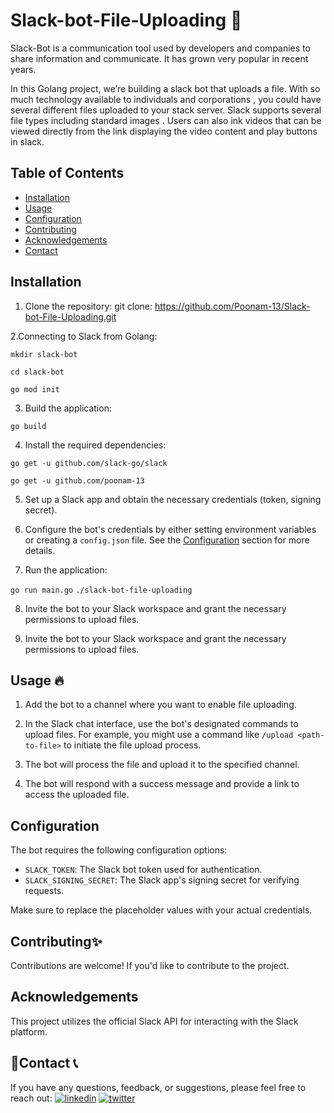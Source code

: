 # Slack-bot-File-Uploading 📁

Slack-Bot is a communication tool used by developers and companies to share information and communicate. It has grown very popular in recent years.

In this Golang project, we’re building a slack bot that uploads a file.
With so much technology available to individuals and corporations , you could have several different files uploaded to your stack server. Slack supports several file
types including standard images . Users can also ink videos that can be viewed directly from the link displaying the video content and play buttons in slack.

## Table of Contents
- [Installation](#installation)
- [Usage](#usage)
- [Configuration](#configuration)
- [Contributing](#contributing)
- [Acknowledgements](#acknowledgements)
- [Contact](#contact)

## Installation

1. Clone the repository:
git clone: https://github.com/Poonam-13/Slack-bot-File-Uploading.git

2.Connecting to Slack from Golang:

``` 
mkdir slack-bot

cd slack-bot

go mod init 
```

3. Build the application:

``` go build ```

4. Install the required dependencies:

``` 
go get -u github.com/slack-go/slack

go get -u github.com/poonam-13
```

5. Set up a Slack app and obtain the necessary credentials (token, signing secret).

6. Configure the bot's credentials by either setting environment variables or creating a `config.json` file. See the [Configuration](#configuration) section for more details.

7. Run the application:

``` go run main.go ```
``` ./slack-bot-file-uploading ```

8. Invite the bot to your Slack workspace and grant the necessary permissions to upload files.


7. Invite the bot to your Slack workspace and grant the necessary permissions to upload files.

## Usage 🔥

1. Add the bot to a channel where you want to enable file uploading.

2. In the Slack chat interface, use the bot's designated commands to upload files. For example, you might use a command like `/upload <path-to-file>` to initiate the file upload process.

3. The bot will process the file and upload it to the specified channel.

4. The bot will respond with a success message and provide a link to access the uploaded file.

## Configuration

The bot requires the following configuration options:

- `SLACK_TOKEN`: The Slack bot token used for authentication.
- `SLACK_SIGNING_SECRET`: The Slack app's signing secret for verifying requests.

Make sure to replace the placeholder values with your actual credentials.

## Contributing✨
Contributions are welcome! If you'd like to contribute to the project.

## Acknowledgements
This project utilizes the official Slack API for interacting with the Slack platform.

## 🔗Contact 📞

If you have any questions, feedback, or suggestions, please feel free to reach out:
[![linkedin](https://img.shields.io/badge/linkedin-0A66C2?style=for-the-badge&logo=linkedin&logoColor=white)](https://www.linkedin.com/in/pooo13/)
[![twitter](https://img.shields.io/badge/twitter-1DA1F2?style=for-the-badge&logo=twitter&logoColor=white)](https://twitter.com/Poooo_13)




